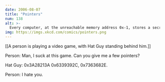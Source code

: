 ```yaml
---
date: 2006-08-07
title: "Pointers"
num: 138
alt: >-
  Every computer, at the unreachable memory address 0x-1, stores a secret.  I found it, and it is that all humans ar-- SEGMENTATION FAULT.
img: https://imgs.xkcd.com/comics/pointers.png
---
```

[[A person is playing a video game, with Hat Guy standing behind him.]]

Person: Man, I suck at this game. Can you give me a few pointers?

Hat Guy: 0x3A28213A 0x6339392C, 0x7363682E.

Person: I hate you.

